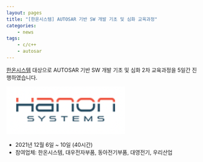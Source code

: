 ```yaml
---
layout: pages
title: "[한온시스템] AUTOSAR 기반 SW 개발 기초 및 심화 교육과정"
categories: 
    - news
tags: 
    - c/c++
    - autosar
---
```


[한온시스템](https://www.hanonsystems.com/) 대상으로 AUTOSAR 기반 SW 개발 기초 및 심화 2차 교육과정을 5일간 진행하였습니다.

![Hanon logo](/assets/img/post/hanon_logo.png)

- 2021년 12월 6일 ~ 10일 (40시간)
- 참여업체: 한온시스템, 대우전자부품, 동아전기부품, 대영전기, 우리산업




